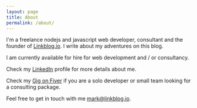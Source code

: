 ```yaml
---
layout: page
title: About
permalink: /about/
---
```


I'm a freelance nodejs and javascript web developer, consultant and the founder of [Linkblog.io](https://linkblog.io). I write about my adventures on this blog.

I am currently available for hire for web development and / or consultancy.

Check my [LinkedIn](https://www.linkedin.com/in/markjgsmith) profile for more details about me.

Check my [Gig on Fiver](https://www.fiverr.com/markjgsmith/build-a-nodejs-based-website-and-or-api?arrived_from_manage_gigs=true&display_share=true) if you are a solo developer or small team looking for a consulting package.



Feel free to get in touch with me mark@linkblog.io.
